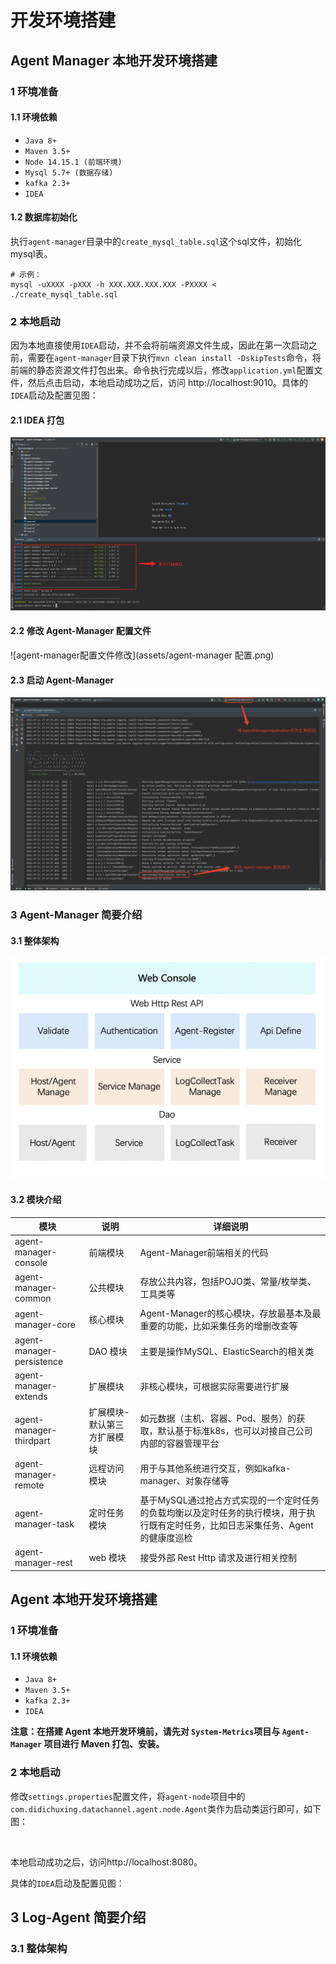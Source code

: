 # 开发环境搭建

## Agent Manager 本地开发环境搭建

### 1 环境准备

#### 1.1 环境依赖

- `Java 8+`
- `Maven 3.5+`
- `Node 14.15.1 (前端环境)`
- `Mysql 5.7+ (数据存储)`
- `kafka 2.3+`
- `IDEA`

#### 1.2 数据库初始化

​	执行`agent-manager`目录中的`create_mysql_table.sql`这个sql文件，初始化mysql表。

```
# 示例：
mysql -uXXXX -pXXX -h XXX.XXX.XXX.XXX -PXXXX < ./create_mysql_table.sql
```

### 2 本地启动

​	因为本地直接使用`IDEA`启动，并不会将前端资源文件生成，因此在第一次启动之前，需要在`agent-manager`目录下执行`mvn clean install -DskipTests`命令，将前端的静态资源文件打包出来。命令执行完成以后，修改`application.yml`配置文件，然后点击启动，本地启动成功之后，访问 http://localhost:9010。具体的`IDEA`启动及配置见图：

#### **2.1 IDEA 打包**

![agent-manager IDEA 打包](assets/agent-manager打包.png)

#### **2.2 修改 Agent-Manager 配置文件**

![agent-manager配置文件修改](assets/agent-manager 配置.png)

#### **2.3 启动 Agent-Manager**

![agent-manager 启动](assets/agent-manager%20启动.png)

### 3 Agent-Manager 简要介绍

#### 3.1 整体架构

![agent-manager整体架构](assets/agent-manager%20整体架构.png)

#### 3.2 模块介绍

| 模块                      | 说明                        | 详细说明                                                     |
| ------------------------- | --------------------------- | ------------------------------------------------------------ |
| agent-manager-console     | 前端模块                    | Agent-Manager前端相关的代码                                  |
| agent-manager-common      | 公共模块                    | 存放公共内容，包括POJO类、常量/枚举类、工具类等              |
| agent-manager-core        | 核心模块                    | Agent-Manager的核心模块，存放最基本及最重要的功能，比如采集任务的增删改查等 |
| agent-manager-persistence | DAO 模块                    | 主要是操作MySQL、ElasticSearch的相关类                       |
| agent-manager-extends     | 扩展模块                    | 非核心模块，可根据实际需要进行扩展                           |
| agent-manager-thirdpart   | 扩展模块-默认第三方扩展模块 | 如元数据（主机、容器、Pod、服务）的获取，默认基于标准k8s，也可以对接自己公司内部的容器管理平台 |
| agent-manager-remote      | 远程访问模块                | 用于与其他系统进行交互，例如kafka-manager、对象存储等        |
| agent-manager-task        | 定时任务模块                | 基于MySQL通过抢占方式实现的一个定时任务的负载均衡以及定时任务的执行模块，用于执行既有定时任务，比如日志采集任务、Agent的健康度巡检 |
| agent-manager-rest        | web 模块                    | 接受外部 Rest Http 请求及进行相关控制                        |

## Agent 本地开发环境搭建

### 1 环境准备

#### 1.1 环境依赖

- `Java 8+`
- `Maven 3.5+`
- `kafka 2.3+`
- `IDEA`

**注意：在搭建 Agent 本地开发环境前，请先对 `System-Metrics`项目与 `Agent-Manager` 项目进行 Maven 打包、安装。**

### 2 本地启动

​	修改`settings.properties`配置文件，将`agent-node`项目中的`com.didichuxing.datachannel.agent.node.Agent`类作为启动类运行即可，如下图：

​	

本地启动成功之后，访问http://localhost:8080。

具体的`IDEA`启动及配置见图：

## 3 Log-Agent 简要介绍

### 3.1 整体架构

